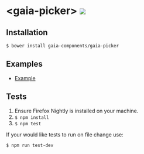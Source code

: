 # &lt;gaia-picker&gt; [![](https://travis-ci.org/gaia-components/gaia-picker.svg)](https://travis-ci.org/gaia-components/gaia-picker)

## Installation

```bash
$ bower install gaia-components/gaia-picker
```

## Examples

- [Example](http://gaia-components.github.io/gaia-picker/)

## Tests

1. Ensure Firefox Nightly is installed on your machine.
2. `$ npm install`
3. `$ npm test`

If your would like tests to run on file change use:

`$ npm run test-dev`
